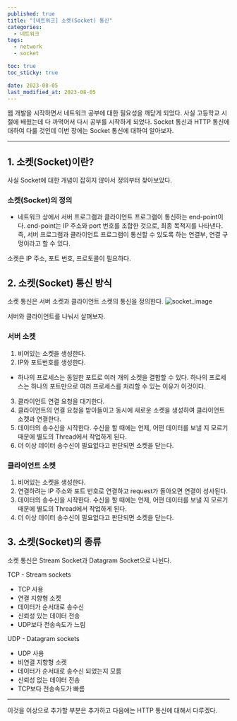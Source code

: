```yaml
---
published: true
title: "[네트워크] 소켓(Socket) 통신"
categories:
  - 네트워크
tags:
  - network
  - socket

toc: true
toc_sticky: true

date: 2023-08-05
last_modified_at: 2023-08-05
---
```


웹 개발을 시작하면서 네트워크 공부에 대한 필요성을 깨닫게 되었다. 사실 고등학교 시절에 배웠는데 다 까먹어서 다시 공부를 시작하게 되었다.
Socket 통신과 HTTP 통신에 대하여 다룰 것인데 이번 장에는 Socket 통신에 대하여 알아보자.

---

## 1. 소켓(Socket)이란?
사실 Socket에 대한 개념이 잡히지 않아서 정의부터 찾아보았다.

### 소켓(Socket)의 정의
- 네트워크 상에서 서버 프로그램과 클라이언트 프로그램이 통신하는 end-point이다.
end-point는 IP 주소와 port 번호를 조합한 것으로, 최종 목적지를 나타낸다.
즉, 서버 프로그램과 클라이언트 프로그램이 통신할 수 있도록 하는 연결부, 연결 구멍이라고 할 수 있다.

소켓은 IP 주소, 포트 번호, 프로토콜이 필요하다.

## 2. 소켓(Socket) 통신 방식

소켓 통신은 서버 소켓과 클라이언트 소켓의 통신을 정의한다.
![socket_image](https://github.com/yuna1313/yuna1313.github.io/assets/93983333/cd0f2a4f-8b09-4520-b06a-fe1200fe3a13)

서버와 클라이언트를 나눠서 살펴보자.

### 서버 소켓
1. 비어있는 소켓을 생성한다.
2. IP와 포트번호를 생성한다.
* 하나의 프로세스는 동일한 포트로 여러 개의 소켓을 결합할 수 있다. 하나의 프로세스는 하나의 포트만으로 여러 프로세스를 처리할 수 있는 이유가 이것이다.
3. 클라이언트 연결 요청을 대기한다.
4. 클라이언트의 연결 요청을 받아들이고 동시에 새로운 소켓을 생성하여 클라이언트 소켓과 연결한다.
5. 데이터의 송수신을 시작한다. 수신을 할 때에는 언제, 어떤 데이터를 보낼 지 모르기 때문에 별도의 Thread에서 작업하게 된다.
6. 더 이상 데이터 송수신이 필요없다고 판단되면 소켓을 닫는다.

### 클라이언트 소켓
1. 비어있는 소켓을 생성한다.
2. 연결하려는 IP 주소와 포트 번호로 연결하고 request가 돌아오면 연결이 성사된다.
3. 데이터의 송수신을 시작한다. 수신을 할 때에는 언제, 어떤 데이터를 보낼 지 모르기 때문에 별도의 Thread에서 작업하게 된다.
4. 더 이상 데이터 송수신이 필요없다고 판단되면 소켓을 닫는다.

## 3. 소켓(Socket)의 종류
소켓 통신은 Stream Socket과 Datagram Socket으로 나뉜다.

TCP - Stream sockets
- TCP 사용
- 연결 지향형 소켓
- 데이터가 순서대로 송수신
- 신뢰성 있는 데이터 전송
- UDP보다 전송속도가 느림

UDP - Datagram sockets
- UDP 사용
- 비연결 지향형 소켓
- 데이터가 순서대로 송수신 되었는지 모름
- 신뢰성 없는 데이터 전송
- TCP보다 전송속도가 빠름

---

이것을 이상으로 추가할 부분은 추가하고 다음에는 HTTP 통신에 대해서 다루겠다.